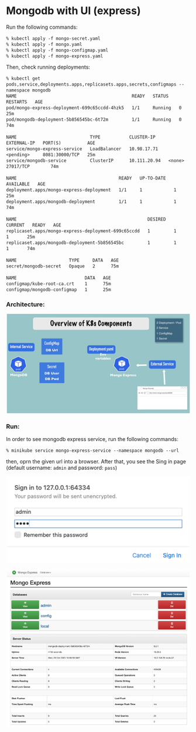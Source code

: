 # Mongodb with UI (express)

Run the following commands:

```
% kubectl apply -f mongo-secret.yaml
% kubectl apply -f mongo.yaml
% kubectl apply -f mongo-configmap.yaml
% kubectl apply -f mongo-express.yaml
```

Then, check running deployments:
```
% kubectl get pods,service,deployments.apps,replicasets.apps,secrets,configmaps --namespace mongodb
NAME                                            READY   STATUS    RESTARTS   AGE
pod/mongo-express-deployment-699c65ccdd-4hzk5   1/1     Running   0          25m
pod/mongodb-deployment-5b856545bc-6t72m         1/1     Running   0          74m

NAME                            TYPE           CLUSTER-IP     EXTERNAL-IP   PORT(S)          AGE
service/mongo-express-service   LoadBalancer   10.98.17.71    <pending>     8081:30000/TCP   25m
service/mongodb-service         ClusterIP      10.111.20.94   <none>        27017/TCP        74m

NAME                                       READY   UP-TO-DATE   AVAILABLE   AGE
deployment.apps/mongo-express-deployment   1/1     1            1           25m
deployment.apps/mongodb-deployment         1/1     1            1           74m

NAME                                                  DESIRED   CURRENT   READY   AGE
replicaset.apps/mongo-express-deployment-699c65ccdd   1         1         1       25m
replicaset.apps/mongodb-deployment-5b856545bc         1         1         1       74m

NAME                    TYPE     DATA   AGE
secret/mongodb-secret   Opaque   2      75m

NAME                          DATA   AGE
configmap/kube-root-ca.crt    1      75m
configmap/mongodb-configmap   1      25m

```

### Architecture:

<p align="center">
  <img src="img/architecture.png" alt="Architecture" width="500">
</p>


### Run:
In order to see mongodb express service, run the following commands:
```
% minikube service mongo-express-service --namespace mongodb --url
```

then, oprn the given url into a browser. After that, you see the Sing in page (default username: `admin` and password: `pass`)


<p align="center">
  <img src="img/login-page.png" alt="SignIn" width="500">
</p>


<p align="center">
  <img src="img/mongodb-express-first-page.png" alt="MongodbFirstPage" width="500">
</p>